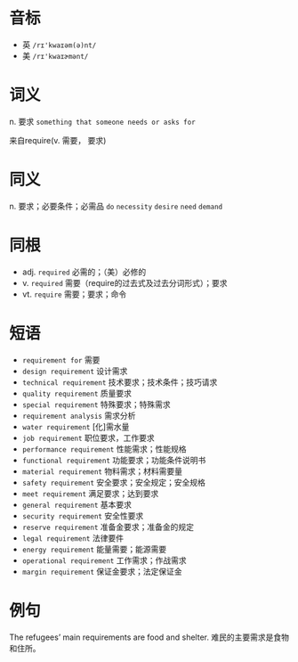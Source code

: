 # 音标

- 英 `/rɪ'kwaɪəm(ə)nt/`
- 美 `/rɪ'kwaɪɚmənt/`

# 词义

n. 要求
`something that someone needs or asks for`



来自require(v. 需要， 要求)

# 同义

n. 要求；必要条件；必需品
`do` `necessity` `desire` `need` `demand`

# 同根

- adj. `required` 必需的；（美）必修的
- v. `required` 需要（require的过去式及过去分词形式）；要求
- vt. `require` 需要；要求；命令

# 短语

- `requirement for` 需要
- `design requirement` 设计需求
- `technical requirement` 技术要求；技术条件；技巧请求
- `quality requirement` 质量要求
- `special requirement` 特殊要求；特殊需求
- `requirement analysis` 需求分析
- `water requirement` [化]需水量
- `job requirement` 职位要求，工作要求
- `performance requirement` 性能需求；性能规格
- `functional requirement` 功能要求；功能条件说明书
- `material requirement` 物料需求；材料需要量
- `safety requirement` 安全要求；安全规定；安全规格
- `meet requirement` 满足要求；达到要求
- `general requirement` 基本要求
- `security requirement` 安全性要求
- `reserve requirement` 准备金要求；准备金的规定
- `legal requirement` 法律要件
- `energy requirement` 能量需要；能源需要
- `operational requirement` 工作需求；作战需求
- `margin requirement` 保证金要求；法定保证金

# 例句

The refugees’ main requirements are food and shelter.
难民的主要需求是食物和住所。


